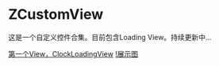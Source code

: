 # ZCustomView
这是一个自定义控件合集。目前包含Loading View。持续更新中...

[第一个View，ClockLoadingView](markdown/Android自定义动画-ClockLoadingView.md)
[!展示图](capture/circle_loading.gif)
